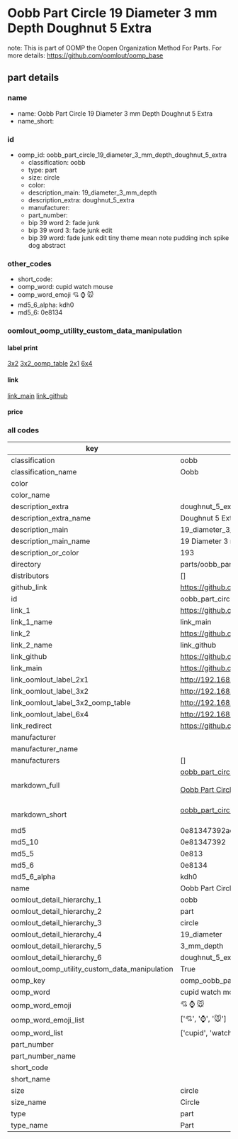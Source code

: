 # Oobb Part Circle 19 Diameter 3 mm Depth Doughnut 5 Extra  

note: This is part of OOMP the Oopen Organization Method For Parts. For more details: https://github.com/oomlout/oomp_base

##  part details
  







### name
* name: Oobb Part Circle 19 Diameter 3 mm Depth Doughnut 5 Extra
* name_short: 
### id
* oomp_id: oobb_part_circle_19_diameter_3_mm_depth_doughnut_5_extra
  * classification: oobb
  * type: part
  * size: circle
  * color: 
  * description_main: 19_diameter_3_mm_depth
  * description_extra: doughnut_5_extra
  * manufacturer: 
  * part_number: 
  * bip 39 word 2: fade junk
  * bip 39 word 3: fade junk edit
  * bip 39 word: fade junk edit tiny theme mean note pudding inch spike dog abstract

### other_codes
* short_code: 
* oomp_word: cupid watch mouse
* oomp_word_emoji :cupid: :watch: :mouse:
* md5_6_alpha: kdh0
* md5_6: 0e8134






### oomlout_oomp_utility_custom_data_manipulation
#### label print
[3x2](http://192.168.1.245:1112/?label=oomp%20kdh0)
[3x2_oomp_table](http://192.168.1.108:1112/?label=oomp%20kdh0)
[2x1](http://192.168.1.242:1112/?label=oomp%20kdh0)
[6x4](http://192.168.1.55:1112/?label=oomp%20kdh0)    

#### link

[link_main](https://github.com/oomlout/oomlout_oomp_version_1_messy/tree/main/parts/oobb_part_circle_19_diameter_3_mm_depth_doughnut_5_extra) [link_github](https://github.com/oomlout/oomlout_oomp_version_1_messy/tree/main/parts/oobb_part_circle_19_diameter_3_mm_depth_doughnut_5_extra)                             

#### price







### all codes 
| key | value |  
| --- | --- |  
| classification | oobb |  
| classification_name | Oobb |  
| color |  |  
| color_name |  |  
| description_extra | doughnut_5_extra |  
| description_extra_name | Doughnut 5 Extra |  
| description_main | 19_diameter_3_mm_depth |  
| description_main_name | 19 Diameter 3 mm Depth |  
| description_or_color | 193 |  
| directory | parts/oobb_part_circle_19_diameter_3_mm_depth_doughnut_5_extra |  
| distributors | [] |  
| github_link | https://github.com/oomlout/oomlout_oomp_part_src/tree/main/parts/oobb_part_circle_19_diameter_3_mm_depth_doughnut_5_extra |  
| id | oobb_part_circle_19_diameter_3_mm_depth_doughnut_5_extra |  
| link_1 | https://github.com/oomlout/oomlout_oomp_version_1_messy/tree/main/parts/oobb_part_circle_19_diameter_3_mm_depth_doughnut_5_extra |  
| link_1_name | link_main |  
| link_2 | https://github.com/oomlout/oomlout_oomp_version_1_messy/tree/main/parts/oobb_part_circle_19_diameter_3_mm_depth_doughnut_5_extra |  
| link_2_name | link_github |  
| link_github | https://github.com/oomlout/oomlout_oomp_version_1_messy/tree/main/parts/oobb_part_circle_19_diameter_3_mm_depth_doughnut_5_extra |  
| link_main | https://github.com/oomlout/oomlout_oomp_version_1_messy/tree/main/parts/oobb_part_circle_19_diameter_3_mm_depth_doughnut_5_extra |  
| link_oomlout_label_2x1 | http://192.168.1.242:1112/?label=oomp%20kdh0 |  
| link_oomlout_label_3x2 | http://192.168.1.245:1112/?label=oomp%20kdh0 |  
| link_oomlout_label_3x2_oomp_table | http://192.168.1.108:1112/?label=oomp%20kdh0 |  
| link_oomlout_label_6x4 | http://192.168.1.55:1112/?label=oomp%20kdh0 |  
| link_redirect | https://github.com/oomlout/oomlout_oomp_version_1_messy/tree/main/parts/oobb_part_circle_19_diameter_3_mm_depth_doughnut_5_extra |  
| manufacturer |  |  
| manufacturer_name |  |  
| manufacturers | [] |  
| markdown_full | [oobb_part_circle_19_diameter_3_mm_depth_doughnut_5_extra](none)<br>[](none)<br>[Oobb Part Circle 19 Diameter 3 Mm Depth Doughnut 5 Extra](none)<br><br> |  
| markdown_short | [oobb_part_circle_19_diameter_3_mm_depth_doughnut_5_extra](none)<br><br> |  
| md5 | 0e81347392ad32d627700e268cde528e |  
| md5_10 | 0e81347392 |  
| md5_5 | 0e813 |  
| md5_6 | 0e8134 |  
| md5_6_alpha | kdh0 |  
| name | Oobb Part Circle 19 Diameter 3 mm Depth Doughnut 5 Extra |  
| oomlout_detail_hierarchy_1 | oobb |  
| oomlout_detail_hierarchy_2 | part |  
| oomlout_detail_hierarchy_3 | circle |  
| oomlout_detail_hierarchy_4 | 19_diameter |  
| oomlout_detail_hierarchy_5 | 3_mm_depth |  
| oomlout_detail_hierarchy_6 | doughnut_5_extra |  
| oomlout_oomp_utility_custom_data_manipulation | True |  
| oomp_key | oomp_oobb_part_circle_19_diameter_3_mm_depth_doughnut_5_extra |  
| oomp_word | cupid watch mouse |  
| oomp_word_emoji | :cupid: :watch: :mouse: |  
| oomp_word_emoji_list | [':cupid:', ':watch:', ':mouse:'] |  
| oomp_word_list | ['cupid', 'watch', 'mouse'] |  
| part_number |  |  
| part_number_name |  |  
| short_code |  |  
| short_name |  |  
| size | circle |  
| size_name | Circle |  
| type | part |  
| type_name | Part |  
